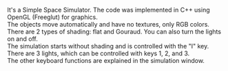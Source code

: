 It's a Simple Space Simulator.
The code was implemented in C++ using OpenGL (Freeglut) for graphics.  
The objects move automatically and have no textures, only RGB colors.  
There are 2 types of shading: flat and Gouraud. You can also turn the lights on and off.  
The simulation starts without shading and is controlled with the "I" key.  
There are 3 lights, which can be controlled with keys 1, 2, and 3.  
The other keyboard functions are explained in the simulation window.
